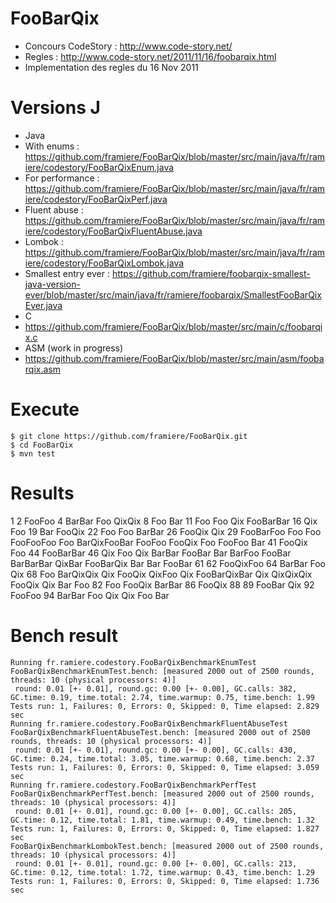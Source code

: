 # FooBarQix

* Concours CodeStory : http://www.code-story.net/
* Regles : http://www.code-story.net/2011/11/16/foobarqix.html
* Implementation des regles du 16 Nov 2011

# Versions J

* Java
 * With enums : https://github.com/framiere/FooBarQix/blob/master/src/main/java/fr/ramiere/codestory/FooBarQixEnum.java
 * For performance : https://github.com/framiere/FooBarQix/blob/master/src/main/java/fr/ramiere/codestory/FooBarQixPerf.java
 * Fluent abuse : https://github.com/framiere/FooBarQix/blob/master/src/main/java/fr/ramiere/codestory/FooBarQixFluentAbuse.java
 * Lombok : https://github.com/framiere/FooBarQix/blob/master/src/main/java/fr/ramiere/codestory/FooBarQixLombok.java
 * Smallest entry ever : https://github.com/framiere/foobarqix-smallest-java-version-ever/blob/master/src/main/java/fr/ramiere/foobarqix/SmallestFooBarQixEver.java
* C
 * https://github.com/framiere/FooBarQix/blob/master/src/main/c/foobarqix.c
* ASM (work in progress)
 * https://github.com/framiere/FooBarQix/blob/master/src/main/asm/foobarqix.asm

# Execute 

``` code
$ git clone https://github.com/framiere/FooBarQix.git
$ cd FooBarQix
$ mvn test
```

# Results

1
2
FooFoo
4
BarBar
Foo
QixQix
8
Foo
Bar
11
Foo
Foo
Qix
FooBarBar
16
Qix
Foo
19
Bar
FooQix
22
Foo
Foo
BarBar
26
FooQix
Qix
29
FooBarFoo
Foo
Foo
FooFooFoo
Foo
BarQixFooBar
FooFoo
FooQix
Foo
FooFoo
Bar
41
FooQix
Foo
44
FooBarBar
46
Qix
Foo
Qix
BarBar
FooBar
Bar
BarFoo
FooBar
BarBarBar
<D-c>QixBar
FooBarQix
Bar
Bar
FooBar
61
62
FooQixFoo
64
BarBar
Foo
Qix
68
Foo
BarQixQix
Qix
FooQix
QixFoo
Qix
FooBarQixBar
Qix
QixQixQix
FooQix
Qix
Bar
Foo
82
Foo
FooQix
BarBar
86
FooQix
88
89
FooBar
Qix
92
FooFoo
94
BarBar
Foo
Qix
Qix
Foo
Bar


# Bench result

```
Running fr.ramiere.codestory.FooBarQixBenchmarkEnumTest
FooBarQixBenchmarkEnumTest.bench: [measured 2000 out of 2500 rounds, threads: 10 (physical processors: 4)]
 round: 0.01 [+- 0.01], round.gc: 0.00 [+- 0.00], GC.calls: 382, GC.time: 0.19, time.total: 2.74, time.warmup: 0.75, time.bench: 1.99
Tests run: 1, Failures: 0, Errors: 0, Skipped: 0, Time elapsed: 2.829 sec
Running fr.ramiere.codestory.FooBarQixBenchmarkFluentAbuseTest
FooBarQixBenchmarkFluentAbuseTest.bench: [measured 2000 out of 2500 rounds, threads: 10 (physical processors: 4)]
 round: 0.01 [+- 0.01], round.gc: 0.00 [+- 0.00], GC.calls: 430, GC.time: 0.24, time.total: 3.05, time.warmup: 0.68, time.bench: 2.37
Tests run: 1, Failures: 0, Errors: 0, Skipped: 0, Time elapsed: 3.059 sec
Running fr.ramiere.codestory.FooBarQixBenchmarkPerfTest
FooBarQixBenchmarkPerfTest.bench: [measured 2000 out of 2500 rounds, threads: 10 (physical processors: 4)]
 round: 0.01 [+- 0.01], round.gc: 0.00 [+- 0.00], GC.calls: 205, GC.time: 0.12, time.total: 1.81, time.warmup: 0.49, time.bench: 1.32
Tests run: 1, Failures: 0, Errors: 0, Skipped: 0, Time elapsed: 1.827 sec
FooBarQixBenchmarkLombokTest.bench: [measured 2000 out of 2500 rounds, threads: 10 (physical processors: 4)]
 round: 0.01 [+- 0.01], round.gc: 0.00 [+- 0.00], GC.calls: 213, GC.time: 0.12, time.total: 1.72, time.warmup: 0.43, time.bench: 1.29
Tests run: 1, Failures: 0, Errors: 0, Skipped: 0, Time elapsed: 1.736 sec
```

